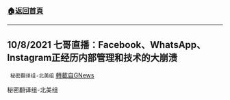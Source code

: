 ###  [:house:返回首頁](https://github.com/ourhimalayas/txt)
---


## 10/8/2021 七哥直播：Facebook、WhatsApp、Instagram正经历内部管理和技术的大崩溃
` 秘密翻译组-北美组` [轉載自GNews](https://gnews.org/zh-hans/1582096/)

秘密翻译组-北美组
